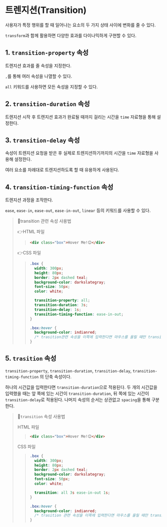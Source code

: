 # 트렌지션(Transition)

사용자가 특정 행위를 할 때 일어나는 요소의 두 가지 상태 사이에 변화를 줄 수 있다.

`transform`과 함께 활용하면 다양한 효과를 다이나믹하게 구현할 수 있다.

## 1. `transition-property` 속성

트렌지션 효과를 줄 속성을 지정한다.

`,`를 통해 여러 속성을 나열할 수 있다.

`all` 키워드를 사용하면 모든 속성을 지정할 수 있다.

## 2. `transition-duration` 속성

트렌지션 시작 후 트렌지션 효과가 완료될 때까지 걸리는 시간을 `time` 자료형을 통해 설정한다.

## 3. `transition-delay` 속성

속성이 트렌지션 요청을 받은 후 실제로 트렌지션하기까지의 시간을 `time` 자료형을 사용해 설정한다.

여러 요소를 차례대로 트렌지션하도록 할 때 유용하게 사용된다.

## 4. `transition-timing-function` 속성

트렌지션 과정을 조작한다.

`ease`, `ease-in`, `ease-out`, `ease-in-out`, `linear` 등의 키워드를 사용할 수 있다.

> 📌transition 관련 속성 사용법
>
> 👉HTML 파일
>
> > ```html
> > <div class="box">Hover Me!😊</div>
> > ```
>
> 👉CSS 파일
>
> > ```css
> > .box {
> >   width: 300px;
> >   height: 80px;
> >   border: 2px dashed teal;
> >   background-color: darkslategray;
> >   font-size: 50px;
> >   color: white;
> >
> >   transition-property: all;
> >   transition-duration: 3s;
> >   transition-delay: 1s;
> >   transition-timing-function: ease-in-out;
> > }
> >
> > .box:hover {
> >   background-color: indianred;
> >   /* trasition관련 속성을 이쪽에 입력한다면 마우스를 올릴 때만 transition 발생 */
> > }
> > ```

## 5. `trasition` 속성

`transition-property`, `transition-duration`, `transition-delay`, `transition-timing-function` 의 단축 속성이다.

하나의 시간값을 입력한다면 `transition-duration`으로 적용된다. 두 개의 시간값을 입력했을 때는 앞 쪽에 있는 시간이 `transition-duration`, 뒤 쪽에 있는 시간이 `transition-delay`로 적용된다. 나머지 속성의 순서는 상관없고 `spacing`을 통해 구분한다.

> 📌`transition` 속성 사용법
>
> HTML 파일
>
> > ```html
> > <div class="box">Hover Me!😊</div>
> > ```
>
> CSS 파일
>
> > ```css
> > .box {
> >   width: 300px;
> >   height: 80px;
> >   border: 2px dashed teal;
> >   background-color: darkslategray;
> >   font-size: 50px;
> >   color: white;
> >
> >   transition: all 3s ease-in-out 1s;
> > }
> >
> > .box:hover {
> >   background-color: indianred;
> >   /* trasition 관련 속성을 이쪽에 입력한다면 마우스를 올릴 때만 transition 발생 */
> > }
> > ```
